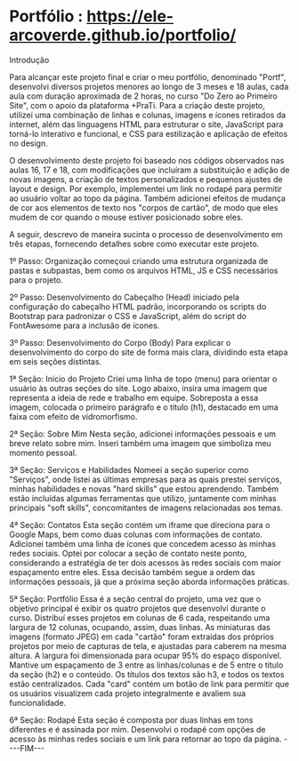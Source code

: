 # Portfólio :   https://ele-arcoverde.github.io/portfolio/

Introdução

Para alcançar este projeto final e criar o meu portfólio, denominado "Portf", desenvolvi diversos projetos menores ao longo de 3 meses e 18 aulas, cada aula com duração aproximada de 2 horas, no curso "Do Zero ao Primeiro Site", com o apoio da plataforma +PraTi. Para a criação deste projeto, utilizei uma combinação de linhas e colunas, imagens e ícones retirados da internet, além das linguagens HTML para estruturar o site, JavaScript para torná-lo interativo e funcional, e CSS para estilização e aplicação de efeitos no design.

O desenvolvimento deste projeto foi baseado nos códigos observados nas aulas 16, 17 e 18, com modificações que incluíram a substituição e adição de novas imagens, a criação de textos personalizados e pequenos ajustes de layout e design. Por exemplo, implementei um link no rodapé para permitir ao usuário voltar ao topo da página. Também adicionei efeitos de mudança de cor aos elementos de texto nos "corpos de cartão", de modo que eles mudem de cor quando o mouse estiver posicionado sobre eles.

A seguir, descrevo de maneira sucinta o processo de desenvolvimento em três etapas, fornecendo detalhes sobre como executar este projeto.

1º Passo: Organização 
começoui criando uma estrutura organizada de pastas e subpastas, bem como os arquivos HTML, JS e CSS necessários para o projeto.

2º Passo: Desenvolvimento do Cabeçalho (Head) 
iniciado pela configuração do cabeçalho HTML padrão, incorporando os scripts do Bootstrap para padronizar o CSS e JavaScript, além do script do FontAwesome para a inclusão de ícones.

3º Passo: Desenvolvimento do Corpo (Body) 
Para explicar o desenvolvimento do corpo do site de forma mais clara, dividindo esta etapa em seis seções distintas.

1ª Seção: Início do Projeto 
Criei uma linha de topo (menu) para orientar o usuário às outras seções do site. Logo abaixo, insira uma imagem que representa a ideia de rede e trabalho em equipe. Sobreposta a essa imagem, colocada o primeiro parágrafo e o título (h1), destacado em uma faixa com efeito de vidromorfismo.

2ª Seção: Sobre Mim 
Nesta seção, adicionei informações pessoais e um breve relato sobre mim. Inseri também uma imagem que simboliza meu momento pessoal.

3ª Seção: Serviços e Habilidades 
Nomeei a seção superior como "Serviços", onde listei as últimas empresas para as quais prestei serviços, minhas habilidades e novas "hard skills" que estou aprendendo. Também estão incluídas algumas ferramentas que utilizo, juntamente com minhas principais "soft skills", concomitantes de imagens relacionadas aos temas.

4ª Seção: Contatos 
Esta seção contém um iframe que direciona para o Google Maps, bem como duas colunas com informações de contato. Adicionei também uma linha de ícones que concedem acesso às minhas redes sociais. Optei por colocar a seção de contato neste ponto, considerando a estratégia de ter dois acessos às redes sociais com maior espaçamento entre eles. Essa decisão também segue a ordem das informações pessoais, já que a próxima seção aborda informações práticas.

5ª Seção: Portfólio 
Essa é a seção central do projeto, uma vez que o objetivo principal é exibir os quatro projetos que desenvolvi durante o curso. Distribuí esses projetos em colunas de 6 cada, respeitando uma largura de 12 colunas, ocupando, assim, duas linhas. As miniaturas das imagens (formato JPEG) em cada "cartão" foram extraídas dos próprios projetos por meio de capturas de tela, e ajustadas para caberem na mesma altura. A largura foi dimensionada para ocupar 95% do espaço disponível. Mantive um espaçamento de 3 entre as linhas/colunas e de 5 entre o título da seção (h2) e o conteúdo. Os títulos dos textos são h3, e todos os textos estão centralizados. Cada "card" contém um botão de link para permitir que os usuários visualizem cada projeto integralmente e avaliem sua funcionalidade.

6ª Seção: Rodapé 
Esta seção é composta por duas linhas em tons diferentes e é assinada por mim. Desenvolvi o rodapé com opções de acesso às minhas redes sociais e um link para retornar ao topo da página.
     ----FIM---

   
